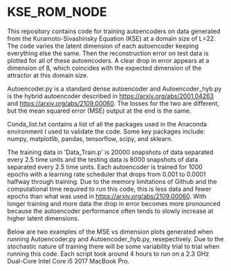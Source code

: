# KSE_ROM_NODE

This repository contains code for training autoencoders on data generated from the Kuramoto-Sivashinsky Equation (KSE) at a domain size of L=22. The code varies the latent dimension of each autoencoder keeping everything else the same. Then the reconstruction error on test data is plotted for all of these autoencoders. A clear drop in error appears at a dimension of 8, which coincides with the expected dimension of the attractor at this domain size.

Autoencoder.py is a standard dense autoencoder and Autoencoder_hyb.py is the hybrid autoencoder described in https://arxiv.org/abs/2001.04263 and https://arxiv.org/abs/2109.00060. The losses for the two are different, but the mean squared error (MSE) output at the end is the same.

Conda_list.txt contains a list of all the packages used in the Anaconda environment I used to validate the code. Some key packages include: numpy, matplotlib, pandas, tensorflow, scipy, and sklearn.

The training data in 'Data_Train.p' is 20000 snapshots of data separated every 2.5 time units and the testing data is 8000 snapshots of data separated every 2.5 time units. Each autoencoder is trained for 1000 epochs with a learning rate scheduler that drops from 0.001 to 0.0001 halfway through training. Due to the memory limitations of Github and the computational time required to run this code, this is less data and fewer epochs than what was used in https://arxiv.org/abs/2109.00060. With longer training and more data the drop in error becomes more pronounced because the autoencoder performance often tends to slowly increase at higher latent dimensions.

Below are two examples of the MSE vs dimension plots generated when running Autoencoder.py and Autoencoder_hyb.py, resepectively. Due to the stochastic nature of training there will be some variability trial to trial when running this code. Each script took around 4 hours to run on a 2.3 GHz Dual-Core Intel Core i5 2017 MacBook Pro.
